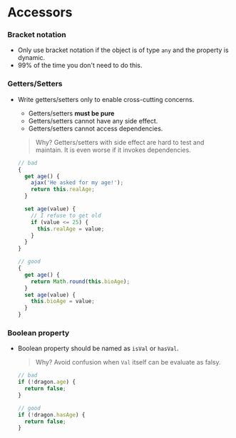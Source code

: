 # Accessors

### Bracket notation
- Only use bracket notation if the object is of type `any` and the property is dynamic.
- 99% of the time you don't need to do this.

### Getters/Setters
- Write getters/setters only to enable cross-cutting concerns.
  - Getters/setters **must be pure**
  - Getters/setters cannot have any side effect.
  - Getters/setters cannot access dependencies.

  > Why? Getters/setters with side effect are hard to test and maintain.
  > It is even worse if it invokes dependencies.

  ```ts
  // bad
  {
    get age() {
      ajax('He asked for my age!');
      return this.realAge;
    }

    set age(value) {
      // I refuse to get old
      if (value <= 25) {
        this.realAge = value;
      }
    }
  }

  // good
  {
    get age() {
      return Math.round(this.bioAge);
    }
    set age(value) {
      this.bioAge = value;
    }
  }
  ```

### Boolean property
- Boolean property should be named as `isVal` or `hasVal`.

  > Why? Avoid confusion when `Val` itself can be evaluate as falsy.

  ```typescript
  // bad
  if (!dragon.age) {
    return false;
  }

  // good
  if (!dragon.hasAge) {
    return false;
  }
  ```
